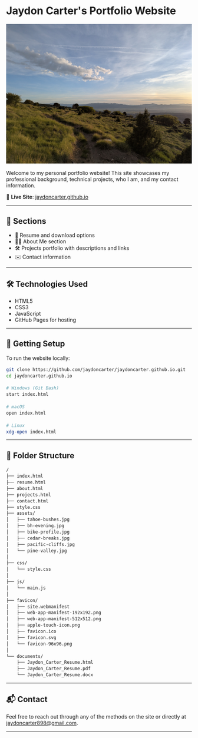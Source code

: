 # Jaydon Carter's Portfolio Website

![C Trail Sunset](/assets/c-sunset.jpg)

Welcome to my personal portfolio website! This site showcases my professional background, technical projects, who I am, and my contact information.

🔗 **Live Site**: [jaydoncarter.github.io](https://jaydoncarter.github.io/index.html)

---

## 📌 Sections

- 📄 Resume and download options
- 🧑‍💼 About Me section
- 🛠️ Projects portfolio with descriptions and links
- ✉️ Contact information

---

## 🛠 Technologies Used

- HTML5  
- CSS3  
- JavaScript
- GitHub Pages for hosting

---

## 🚀 Getting Setup

To run the website locally:

```bash
git clone https://github.com/jaydoncarter/jaydoncarter.github.io.git
cd jaydoncarter.github.io

# Windows (Git Bash)
start index.html

# macOS
open index.html

# Linux
xdg-open index.html
```

---

## 📂 Folder Structure

```markdown
/
├── index.html
├── resume.html
├── about.html
├── projects.html
├── contact.html
├── style.css
├── assets/
│   ├── tahoe-bushes.jpg
│   ├── bh-evening.jpg
│   ├── bike-profile.jpg
│   ├── cedar-breaks.jpg
│   ├── pacific-cliffs.jpg
│   └── pine-valley.jpg
│
├── css/
│   └── style.css
│
├── js/
│   └── main.js
│
├── favicon/
│   ├── site.webmanifest
│   ├── web-app-manifest-192x192.png
│   ├── web-app-manifest-512x512.png
│   ├── apple-touch-icon.png
│   ├── favicon.ico
│   ├── favicon.svg
│   └── favicon-96x96.png
│
└── documents/
    ├── Jaydon_Carter_Resume.html
    ├── Jaydon_Carter_Resume.pdf
    └── Jaydon_Carter_Resume.docx
```

---

## 📬 Contact

Feel free to reach out through any of the methods on the site or directly at [jaydoncarter898@gmail.com](jaydoncarter898@gmail.com).

---
